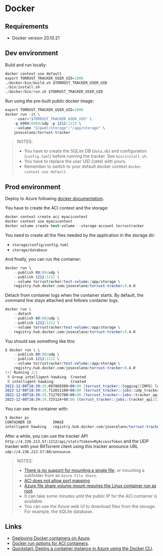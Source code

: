 # Docker

## Requirements

- Docker version 20.10.21

## Dev environment

Build and run locally:

```s
docker context use default
export TORRUST_TRACKER_USER_UID=1000
./docker/bin/build.sh $TORRUST_TRACKER_USER_UID
./bin/install.sh
./docker/bin/run.sh $TORRUST_TRACKER_USER_UID
```

Run using the pre-built public docker image:

```s
export TORRUST_TRACKER_USER_UID=1000
docker run -it \
    --user="$TORRUST_TRACKER_USER_UID" \
    -p 6969:6969/udp -p 1212:1212 \
    --volume "$(pwd)/storage":"/app/storage" \
    josecelano/torrust-tracker
```

> NOTES:
>
> - You have to create the SQLite DB (`data.db`) and configuration (`config.toml`) before running the tracker. See `bin/install.sh`.
> - You have to replace the user UID (`1000`) with yours.
> - Remember to switch to your default docker context `docker context use default`.

## Prod environment

Deploy to Azure following [docker documentation](https://docs.docker.com/cloud/aci-integration/).

You have to create the ACI context and the storage:

```s
docker context create aci myacicontext
docker context use myacicontext
docker volume create test-volume --storage-account torrustracker
```

You need to create all the files needed by the application in the storage dir:

- `storage/config/config.toml`
- `storage/database`

And finally, you can run the container:

```s
docker run \
    --publish 80:80/udp \
    --publish 1212:1212 \
    --volume torrustracker/test-volume:/app/storage \
    registry.hub.docker.com/josecelano/torrust-tracker:0.4.0
```

Detach from container logs when the container starts. By default, the command line stays attached and follows container logs.

```s
docker run \
    --detach
    --publish 80:80/udp \
    --publish 1212:1212 \
    --volume torrustracker/test-volume:/app/storage \
    registry.hub.docker.com/josecelano/torrust-tracker:0.4.0
```

You should see something like this:

```s
$ docker run \ \
    --publish 80:80/udp \
    --publish 1212:1212 \
    --volume torrustracker/test-volume:/app/storage \
    registry.hub.docker.com/josecelano/torrust-tracker:0.4.0
[+] Running 2/2
 ⠿ Group intelligent-hawking  Created                                                                                                                                                                    5.0s
 ⠿ intelligent-hawking        Created                                                                                                                                                                   41.7s
2022-12-08T18:39:19.697869300+00:00 [torrust_tracker::logging][INFO] logging initialized.
2022-12-08T18:39:19.712651100+00:00 [torrust_tracker::jobs::udp_tracker][INFO] Starting UDP server on: 0.0.0.0:80
2022-12-08T18:39:19.712792700+00:00 [torrust_tracker::jobs::tracker_api][INFO] Starting Torrust API server on: 0.0.0.0:1212
2022-12-08T18:39:19.725124+00:00 [torrust_tracker::jobs::tracker_api][INFO] Torrust API server started
```

You can see the container with:

```s
$ docker ps
CONTAINER ID          IMAGE                                                      COMMAND             STATUS              PORTS
intelligent-hawking   registry.hub.docker.com/josecelano/torrust-tracker:0.4.0                       Running             4.236.213.57:80->80/udp, 4.236.213.57:1212->1212/tcp
```

After a while, you can use the tracker API `http://4.236.213.57:1212/api/stats?token=MyAccessToken` and the UDP tracker with your BitTorrent client using this tracker announce URL `udp://4.236.213.57:80/announce`.

> NOTES:
>
> - [There is no support for mounting a single file](https://docs.docker.com/cloud/aci-container-features/#persistent-volumes), or mounting a subfolder from an `Azure File Share`.
> - [ACI does not allow port mapping](https://docs.docker.com/cloud/aci-integration/#exposing-ports).
> - [Azure file share volume mount requires the Linux container run as root](https://learn.microsoft.com/en-us/azure/container-instances/container-instances-volume-azure-files#limitations).
> - It can take some minutes until the public IP for the ACI container is available.
> - You can use the Azure web UI to download files from the storage. For example, the SQLite database.

## Links

- [Deploying Docker containers on Azure](https://docs.docker.com/cloud/aci-integration/).
- [Docker run options for ACI containers](https://docs.docker.com/cloud/aci-container-features/).
- [Quickstart: Deploy a container instance in Azure using the Docker CLI](https://learn.microsoft.com/en-us/azure/container-instances/quickstart-docker-cli).
